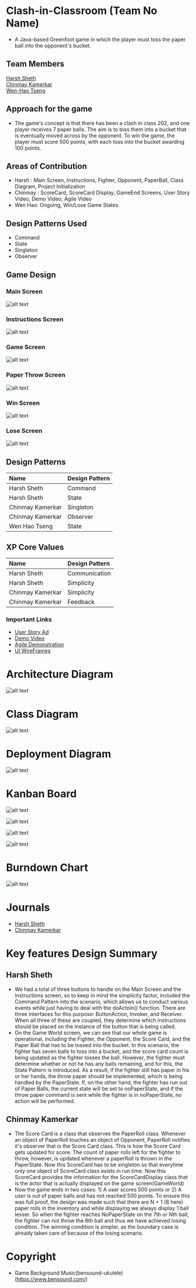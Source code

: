 # Clash-in-Classroom (Team No Name)

- A Java-based Greenfoot game in which the player must toss the paper ball into the opponent's bucket.

## Team Members

[Harsh Sheth](https://github.com/harsh-sheth7)<br>
[Chinmay Kamerkar](https://github.com/mercury297)<br>
[Wen-Hao Tseng](https://github.com/Wenhao-Tseng)

## Approach for the game

- The game's concept is that there has been a clash in class 202, and one player receives 7 paper balls. The aim is to toss them into a bucket that is eventually moved across by the opponent. To win the game, the player must score 500 points, with each toss into the bucket awarding 100 points.

## Areas of Contribution

- Harsh : Main Screen, Instructions, Fighter, Opponent, PaperBall, Class Diagram, Project Initialization
- Chinmay : ScoreCard, ScoreCard Display, GameEnd Screens, User Story Video, Demo Video, Agile Video
- Wen Hao: Ongoing, Win/Lose Game States

## Design Patterns Used

- Command
- State
- Singleton
- Observer

## Game Design

### Main Screen

![alt text](https://github.com/nguyensjsu/fa21-202-team-no-name/blob/main/Screenshots/Main%20Screen.png)

### Instructions Screen

![alt text](https://github.com/nguyensjsu/fa21-202-team-no-name/blob/main/Screenshots/Instructions%20Screen.png)

### Game Screen

![alt text](https://github.com/nguyensjsu/fa21-202-team-no-name/blob/main/Screenshots/Game%20Screen.png)

### Paper Throw Screen

![alt text](https://github.com/nguyensjsu/fa21-202-team-no-name/blob/main/Screenshots/Paper%20throw%20screen.png)

### Win Screen

![alt text](https://github.com/nguyensjsu/fa21-202-team-no-name/blob/main/Screenshots/Win%20Screen.png)

### Lose Screen

![alt text](https://github.com/nguyensjsu/fa21-202-team-no-name/blob/main/Screenshots/Lose%20Screen.png)

## Design Patterns

| Name             | Design Pattern |
| :--------------- | :------------- |
| Harsh Sheth      | Command        |
| Harsh Sheth      | State          |
| Chinmay Kamerkar | Singleton      |
| Chinmay Kamerkar | Observer       |
| Wen Hao Tseng    | State          |

## XP Core Values

| Name             | Design Pattern |
| :--------------- | :------------- |
| Harsh Sheth      | Communication  |
| Harsh Sheth      | Simplicity     |
| Chinmay Kamerkar | Simplicity     |
| Chinmay Kamerkar | Feedback       |

### Important Links

- [User Story Ad](https://youtu.be/C439PqK_hs8)
- [Demo Video](https://youtu.be/s4BULVYJZeI)
- [Agile Demonstration](https://youtu.be/hs0AzeUElnA)
- [UI WireFrames](https://github.com/nguyensjsu/fa21-202-team-no-name/tree/main/Diagrams/UI%20Wireframes)

# Architecture Diagram

![alt text](https://github.com/nguyensjsu/fa21-202-team-no-name/blob/main/Diagrams/Architecture.png)

# Class Diagram

![alt text](https://github.com/nguyensjsu/fa21-202-team-no-name/blob/main/Diagrams/Class%20Diagram.png)

# Deployment Diagram

![alt text](https://github.com/nguyensjsu/fa21-202-team-no-name/blob/main/Diagrams/Deployment.png)

# Kanban Board

![alt text](https://github.com/nguyensjsu/fa21-202-team-no-name/blob/main/Screenshots/Kanban%20Board%20mid.png)

![alt text](https://github.com/nguyensjsu/fa21-202-team-no-name/blob/main/Screenshots/KanbanChinmay1.png)

![alt text](https://github.com/nguyensjsu/fa21-202-team-no-name/blob/main/Screenshots/Kanban%20Board%20complete.png)

![alt text](https://github.com/nguyensjsu/fa21-202-team-no-name/blob/main/Screenshots/KanbanChinmay2.png)

# Burndown Chart

![alt text](https://github.com/nguyensjsu/fa21-202-team-no-name/blob/main/Diagrams/Burndown%20Chart.png)

# Journals

- [Harsh Sheth](https://github.com/nguyensjsu/fa21-202-team-no-name/blob/main/Journals/Harsh.md)
- [Chinmay Kamerkar](https://github.com/nguyensjsu/fa21-202-team-no-name/blob/main/Journals/Chinmay.md)

# Key features Design Summary

## Harsh Sheth

- We had a total of three buttons to handle on the Main Screen and the Instructions screen, so to keep in mind the simplicity factor, included the Command Pattern into the scenario, which allows us to conduct various events while just having to deal with the doActoin() function. There are three interfaces for this purpose: ButtonAction, Invoker, and Receiver. When all three of these are coupled, they determine which instructions should be placed on the instance of the button that is being called.
- On the Game World screen, we can see that our whole game is operational, including the Fighter, the Opponent, the Score Card, and the Paper Ball that has to be tossed into the bucket. In this scenario, the fighter has seven balls to toss into a bucket, and the score card count is being updated as the fighter tosses the ball. However, the fighter must determine whether or not he has any balls remaining, and for this, the State Pattern is introduced. As a result, if the fighter still has paper in his or her hands, the throw paper should be implemented, which is being handled by the PaperState. If, on the other hand, the fighter has run out of Paper Balls, the current state will be set to noPaperState, and if the throw paper command is sent while the fighter is in noPaperState, no action will be performed.

## Chinmay Kamerkar

- The Score Card is a class that observes the PaperRoll class. Whenever an object of PaperRoll touches an object of Opponent, PaperRoll notifies it's observer that is the Score Card class. This is how the Score Card gets updated for score. The count of paper rolls left for the fighter to throw, however, is updated whenever a paperRoll is thrown in the PaperState. Now this ScoreCard has to be singleton so that everytime only one object of ScoreCard class exists in run time. Now this ScoreCard provides the information for the ScoreCardDisplay class that is the actor that is actually displayed on the game screen(GameWorld)
- Now the game ends in two cases: 1) A user scores 500 points or 2) A user is out of paper balls and has not reached 500 points. To ensure this was full proof, the design was made such that there are N + 1 (8 here) paper rolls in the inventory and while displaying we always display 1 ball lesser. So when the fighter reaches NoPaperState on the 7th or Nth ball, the fighter can not throw the 8th ball and thus we have achieved losing condition. The winning condition is simpler, as the boundary case is already taken care of because of the losing scenario.

# Copyright

- Game Background Music(bensound-ukulele) (https://www.bensound.com/)
